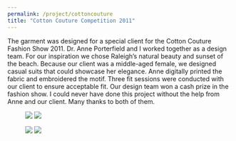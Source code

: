 ```yaml
---
permalink: /project/cottoncouture
title: "Cotton Couture Competition 2011"
---
```

The garment was designed for a special client for the Cotton Couture Fashion Show 2011. Dr. Anne Porterfield and I worked together as a design team. For our inspiration we chose Raleigh’s natural beauty and sunset of the beach. Because our client was a middle-aged female, we designed casual suits that could showcase her elegance. Anne digitally printed the fabric and embroidered the motif. Three fit sessions were conducted with our client to ensure acceptable fit. Our design team won a cash prize in the fashion show. I could never have done this project without the help from Anne and our client. Many thanks to both of them.  
<figure class="half">
  <a href="https://sxia2.github.io/projects_data/cotton_couture/01.tif"><img src="https://sxia2.github.io/projects_data/cotton_couture/01.tif"></a>
  <a href="https://sxia2.github.io/projects_data/cotton_couture/01.jpg"><img src="https://sxia2.github.io/projects_data/cotton_couture/01.jpg"></a>
</figure>
<figure class="half">
  <a href="https://sxia2.github.io/projects_data/cotton_couture/02.jpg"><img src="https://sxia2.github.io/projects_data/cotton_couture/02.jpg"></a>
  <a href="https://sxia2.github.io/projects_data/cotton_couture/03.jpg"><img src="https://sxia2.github.io/projects_data/cotton_couture/03.jpg"></a>
</figure>